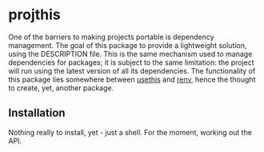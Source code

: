 
<!-- README.md is generated from README.Rmd. Please edit that file -->

# projthis

<!-- badges: start -->

<!-- badges: end -->

One of the barriers to making projects portable is dependency
management. The goal of this package to provide a lightweight solution,
using the DESCRIPTION file. This is the same mechanism used to manage
dependencies for packages; it is subject to the same limitation: the
project will run using the latest version of all its dependencies. The
functionality of this package lies somewhere between [usethis]() and
[renv](), hence the thought to create, yet, another package.

## Installation

Nothing really to install, yet - just a shell. For the moment, working
out the API.
